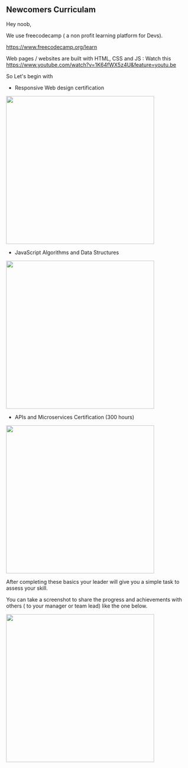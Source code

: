 ## Newcomers Curriculam

Hey noob,

We use freecodecamp ( a non profit learning platform for Devs).  

https://www.freecodecamp.org/learn

Web pages / websites are built with HTML, CSS and JS : Watch this https://www.youtube.com/watch?v=1K64fWX5z4U&feature=youtu.be

So Let's begin with

- Responsive Web design certification

<img src="https://github.com/neoito-hub/learningHub/raw/master/src/components/images/FCC-html-css.png"  width="400"/>

- JavaScript Algorithms and Data Structures

<img src="https://github.com/neoito-hub/learningHub/raw/master/src/components/images/FCC-js.png"  width="400"/>

- APIs and Microservices Certification (300 hours)

<img src="https://github.com/neoito-hub/learningHub/raw/master/src/components/images/FCC-apis-mongo.png"  width="400"/>

After completing these basics your leader will give you a simple task to assess your skill.

You can take a screenshot to share the progress and achievements with others ( to your manager or team lead) like the one below. 

<img src="https://github.com/neoito-hub/learningHub/raw/master/src/components/images/FCC-progress.png"  width="400"/>
